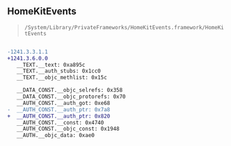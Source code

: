 ## HomeKitEvents

> `/System/Library/PrivateFrameworks/HomeKitEvents.framework/HomeKitEvents`

```diff

-1241.3.3.1.1
+1241.3.6.0.0
   __TEXT.__text: 0xa895c
   __TEXT.__auth_stubs: 0x1cc0
   __TEXT.__objc_methlist: 0x15c

   __DATA_CONST.__objc_selrefs: 0x358
   __DATA_CONST.__objc_protorefs: 0x70
   __AUTH_CONST.__auth_got: 0xe68
-  __AUTH_CONST.__auth_ptr: 0x7a8
+  __AUTH_CONST.__auth_ptr: 0x820
   __AUTH_CONST.__const: 0x4740
   __AUTH_CONST.__objc_const: 0x1948
   __AUTH.__objc_data: 0xae0

```
